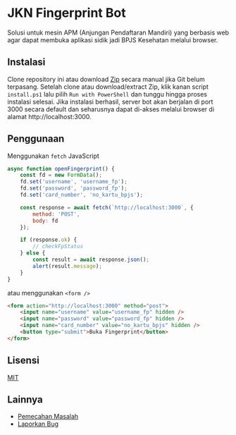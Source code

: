 # JKN Fingerprint Bot

Solusi untuk mesin APM (Anjungan Pendaftaran Mandiri) yang berbasis web agar dapat membuka aplikasi sidik jadi BPJS Kesehatan melalui browser.

## Instalasi

Clone repository ini atau download [Zip](https://github.com/mustofa-id/jkn-fp-bot/archive/refs/heads/main.zip) secara manual jika Git belum terpasang. Setelah clone atau download/extract Zip, klik kanan script `install.ps1` lalu pilih `Run with PowerShell` dan tunggu hingga proses instalasi selesai. Jika instalasi berhasil, server bot akan berjalan di port 3000 secara default dan seharusnya dapat di-akses melalui browser di alamat http://localhost:3000.

## Penggunaan

Menggunakan `fetch` JavaScript

```js
async function openFingerprint() {
	const fd = new FormData();
	fd.set('username', 'username_fp');
	fd.set('password', 'password_fp');
	fd.set('card_number', 'no_kartu_bpjs');

	const response = await fetch(`http://localhost:3000`, {
		method: 'POST',
		body: fd
	});

	if (response.ok) {
		// checkFpStatus
	} else {
		const result = await response.json();
		alert(result.message);
	}
}
```

atau menggunakan `<form />`

```html
<form action="http://localhost:3000" method="post">
	<input name="username" value="username_fp" hidden />
	<input name="password" value="password_fp" hidden />
	<input name="card_number" value="no_kartu_bpjs" hidden />
	<button type="submit">Buka Fingerprint</button>
</form>
```

## Lisensi

[MIT](./LICENSE)

## Lainnya

- [Pemecahan Masalah](https://github.com/mustofa-id/jkn-fp-bot/issues?q=is%3Aissue)
- [Laporkan Bug](https://github.com/mustofa-id/jkn-fp-bot/issues/new)
